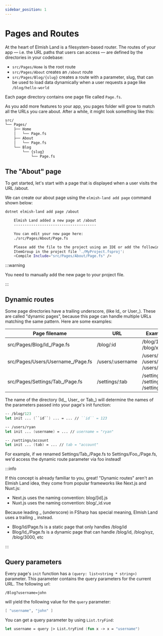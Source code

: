 ```yaml
---
sidebar_position: 1
---
```


# Pages and Routes

At the heart of Elmish Land is a filesystem-based router. The routes of your app — i.e. the URL paths that users can access — are defined by the directories in your codebase:

* `src/Pages/Home` is the root route
* `src/Pages/About` creates an `/about` route
* `src/Pages/Blog/{slug}` creates a route with a parameter, slug, that can be used to load data dynamically when a user requests a page like `/blog/hello-world`

Each page directory contains one page file called `Page.fs`.

As you add more features to your app, you pages folder will grow to match all the URLs you care about. After a while, it might look something like this:

```bash
src/
└── Pages/
    ├── Home
    │   └── Page.fs
    ├── About
    │   └── Page.fs
    └── Blog
        └── {slug}
            └── Page.fs
```

## The "About" page ​

To get started, let's start with a page that is displayed when a user visits the URL /about.

We can create our about page using the `elmish-land add page` command shown below:

```bash
dotnet elmish-land add page /about
```

```bash
    Elmish Land added a new page at /about
    --------------------------------------

    You can edit your new page here:
    ./src/Pages/About/Page.fs

    Please add the file to the project using an IDE or add the following line to an
    ItemGroup in the project file './MyProject.fsproj':
    <Compile Include="src/Pages/About/Page.fs" />
```

:::warning

You need to manually add the new page to your project file.

:::

## Dynamic routes

Some page directories have a trailing underscore, (like Id_ or User_). These are called "dynamic pages", because this page can handle multiple URLs matching the same pattern. Here are some examples:

| Page filename                     | URL              | Example URLs                                             |
| --------------------------------- | ---------------- | -------------------------------------------------------- |
| src/Pages/Blog/Id_/Page.fs        | /blog/:id        | /blog/1, /blog/2, /blog/xyz, ...                         |
| src/Pages/Users/Username_/Page.fs | /users/:username | /users/ryan, /users/2, /users/bob, ...                   |
| src/Pages/Settings/Tab_/Page.fs   | /settings/:tab   | /settings/account, /settings/general, /settings/api, ... |

The name of the directory (Id_, User_ or Tab_) will determine the names of the parameters passed into your page's init function:

```fsharp
-- /blog/123
let init ... (``id``) ... = ... // ``id`` = 123

-- /users/ryan
let init ... (username) = ... // username = "ryan"

-- /settings/account
let init ... (tab) = ... // tab = "account"
```

For example, if we renamed Settings/Tab_/Page.fs to Settings/Foo_/Page.fs, we'd access the dynamic route parameter via foo instead!

:::info

If this concept is already familiar to you, great! "Dynamic routes" aren't an Elmish Land idea, they come from popular frameworks like Next.js and Nuxt.js:

* Next.js uses the naming convention: blog/[id].js
* Nuxt.js uses the naming convention: blog/_id.vue

Because leading _ (underscore) in FSharp has special meaning, Elmish Land uses a trailing _ instead.

* Blog/Id/Page.fs is a static page that only handles /blog/id
* Blog/Id_/Page.fs is a dynamic page that can handle /blog/id, /blog/xyz, /blog/3000, etc

:::

## Query parameters

Every page's ``init`` function has a ``(query: list<string * string>)`` parameter. This parameter contains the query parameters for the current URL. The following url:

`/Blog?username=john`

will yield the following value for the `query` parameter:

```fsharp
[ "username", "john" ]
```

You can get a query parameter by using `List.tryFind`:

```fsharp
let username = query |> List.tryFind (fun x -> x = "username")
```